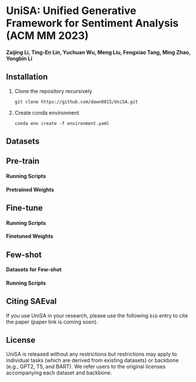 # UniSA: Unified Generative Framework for Sentiment Analysis (ACM MM 2023)

#### **Zaijing Li**, **Ting-En Lin**, **Yuchuan Wu**, **Meng Liu**, **Fengxiao Tang**, **Ming Zhao**, **Yongbin Li**  

## Installation

1. Clone the repository recursively
    ```
    git clone https://github.com/dawn0815/UniSA.git
    ```

2. Create conda environment
    ```
    conda env create -f environment.yaml
    ```
## Datasets


  
## Pre-train

#### Running Scripts

#### Pretrained Weights

## Fine-tune

#### Running Scripts

#### Finetuned Weights

## Few-shot

#### Datasets for Few-shot

#### Running Scripts

## Citing SAEval
If you use UniSA in your research, please use the following `bib` entry to cite the paper (paper link is coming soon).

## License
UniSA is released without any restrictions but restrictions may apply to individual tasks (which are derived from existing datasets) or backbone (e.g., GPT2, T5, and BART). We refer users to the original licenses accompanying each dataset and backbone.



